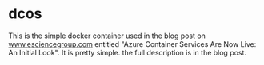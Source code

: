 # dcos
This is the simple docker container used in the blog post on www.esciencegroup.com entitled 
"Azure Container Services Are Now Live: An Initial Look".   It is pretty simple.  the full description is in the blog post.

